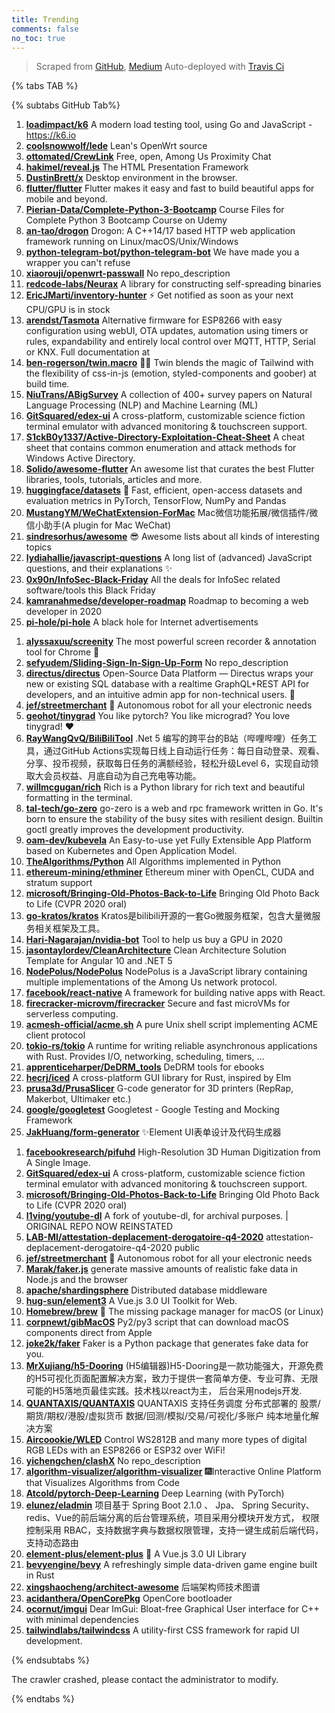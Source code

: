 ```yaml
---
title: Trending
comments: false
no_toc: true
---
```


> Scraped from [GitHub](https://github.com/trending), [Medium](https://medium.com/topic/popular)
Auto-deployed with [Travis Ci](https://travis-ci.org/)

{% tabs TAB %}
<!-- tab GitHub -->
{% subtabs GitHub Tab%}
<!-- tab Daily -->
1. [**loadimpact/k6**](https://github.com/loadimpact/k6)
A modern load testing tool, using Go and JavaScript - https://k6.io
2. [**coolsnowwolf/lede**](https://github.com/coolsnowwolf/lede)
Lean's OpenWrt source
3. [**ottomated/CrewLink**](https://github.com/ottomated/CrewLink)
Free, open, Among Us Proximity Chat
4. [**hakimel/reveal.js**](https://github.com/hakimel/reveal.js)
The HTML Presentation Framework
5. [**DustinBrett/x**](https://github.com/DustinBrett/x)
Desktop environment in the browser.
6. [**flutter/flutter**](https://github.com/flutter/flutter)
Flutter makes it easy and fast to build beautiful apps for mobile and beyond.
7. [**Pierian-Data/Complete-Python-3-Bootcamp**](https://github.com/Pierian-Data/Complete-Python-3-Bootcamp)
Course Files for Complete Python 3 Bootcamp Course on Udemy
8. [**an-tao/drogon**](https://github.com/an-tao/drogon)
Drogon: A C++14/17 based HTTP web application framework running on Linux/macOS/Unix/Windows
9. [**python-telegram-bot/python-telegram-bot**](https://github.com/python-telegram-bot/python-telegram-bot)
We have made you a wrapper you can't refuse
10. [**xiaorouji/openwrt-passwall**](https://github.com/xiaorouji/openwrt-passwall)
No repo_description
11. [**redcode-labs/Neurax**](https://github.com/redcode-labs/Neurax)
A library for constructing self-spreading binaries
12. [**EricJMarti/inventory-hunter**](https://github.com/EricJMarti/inventory-hunter)
⚡️ Get notified as soon as your next CPU/GPU is in stock
13. [**arendst/Tasmota**](https://github.com/arendst/Tasmota)
Alternative firmware for ESP8266 with easy configuration using webUI, OTA updates, automation using timers or rules, expandability and entirely local control over MQTT, HTTP, Serial or KNX. Full documentation at
14. [**ben-rogerson/twin.macro**](https://github.com/ben-rogerson/twin.macro)
🦹‍♂️ Twin blends the magic of Tailwind with the flexibility of css-in-js (emotion, styled-components and goober) at build time.
15. [**NiuTrans/ABigSurvey**](https://github.com/NiuTrans/ABigSurvey)
A collection of 400+ survey papers on Natural Language Processing (NLP) and Machine Learning (ML)
16. [**GitSquared/edex-ui**](https://github.com/GitSquared/edex-ui)
A cross-platform, customizable science fiction terminal emulator with advanced monitoring & touchscreen support.
17. [**S1ckB0y1337/Active-Directory-Exploitation-Cheat-Sheet**](https://github.com/S1ckB0y1337/Active-Directory-Exploitation-Cheat-Sheet)
A cheat sheet that contains common enumeration and attack methods for Windows Active Directory.
18. [**Solido/awesome-flutter**](https://github.com/Solido/awesome-flutter)
An awesome list that curates the best Flutter libraries, tools, tutorials, articles and more.
19. [**huggingface/datasets**](https://github.com/huggingface/datasets)
🤗 Fast, efficient, open-access datasets and evaluation metrics in PyTorch, TensorFlow, NumPy and Pandas
20. [**MustangYM/WeChatExtension-ForMac**](https://github.com/MustangYM/WeChatExtension-ForMac)
Mac微信功能拓展/微信插件/微信小助手(A plugin for Mac WeChat)
21. [**sindresorhus/awesome**](https://github.com/sindresorhus/awesome)
😎 Awesome lists about all kinds of interesting topics
22. [**lydiahallie/javascript-questions**](https://github.com/lydiahallie/javascript-questions)
A long list of (advanced) JavaScript questions, and their explanations ✨
23. [**0x90n/InfoSec-Black-Friday**](https://github.com/0x90n/InfoSec-Black-Friday)
All the deals for InfoSec related software/tools this Black Friday
24. [**kamranahmedse/developer-roadmap**](https://github.com/kamranahmedse/developer-roadmap)
Roadmap to becoming a web developer in 2020
25. [**pi-hole/pi-hole**](https://github.com/pi-hole/pi-hole)
A black hole for Internet advertisements
<!-- endtab -->
<!-- tab Weekly -->
1. [**alyssaxuu/screenity**](https://github.com/alyssaxuu/screenity)
The most powerful screen recorder & annotation tool for Chrome 🎥
2. [**sefyudem/Sliding-Sign-In-Sign-Up-Form**](https://github.com/sefyudem/Sliding-Sign-In-Sign-Up-Form)
No repo_description
3. [**directus/directus**](https://github.com/directus/directus)
Open-Source Data Platform — Directus wraps your new or existing SQL database with a realtime GraphQL+REST API for developers, and an intuitive admin app for non-technical users. 🐰
4. [**jef/streetmerchant**](https://github.com/jef/streetmerchant)
🤖 Autonomous robot for all your electronic needs
5. [**geohot/tinygrad**](https://github.com/geohot/tinygrad)
You like pytorch? You like micrograd? You love tinygrad! ❤️
6. [**RayWangQvQ/BiliBiliTool**](https://github.com/RayWangQvQ/BiliBiliTool)
.Net 5 编写的跨平台的B站（哔哩哔哩）任务工具，通过GitHub Actions实现每日线上自动运行任务：每日自动登录、观看、分享、投币视频，获取每日任务的满额经验，轻松升级Level 6，实现自动领取大会员权益、月底自动为自己充电等功能。
7. [**willmcgugan/rich**](https://github.com/willmcgugan/rich)
Rich is a Python library for rich text and beautiful formatting in the terminal.
8. [**tal-tech/go-zero**](https://github.com/tal-tech/go-zero)
go-zero is a web and rpc framework written in Go. It's born to ensure the stability of the busy sites with resilient design. Builtin goctl greatly improves the development productivity.
9. [**oam-dev/kubevela**](https://github.com/oam-dev/kubevela)
An Easy-to-use yet Fully Extensible App Platform based on Kubernetes and Open Application Model.
10. [**TheAlgorithms/Python**](https://github.com/TheAlgorithms/Python)
All Algorithms implemented in Python
11. [**ethereum-mining/ethminer**](https://github.com/ethereum-mining/ethminer)
Ethereum miner with OpenCL, CUDA and stratum support
12. [**microsoft/Bringing-Old-Photos-Back-to-Life**](https://github.com/microsoft/Bringing-Old-Photos-Back-to-Life)
Bringing Old Photo Back to Life (CVPR 2020 oral)
13. [**go-kratos/kratos**](https://github.com/go-kratos/kratos)
Kratos是bilibili开源的一套Go微服务框架，包含大量微服务相关框架及工具。
14. [**Hari-Nagarajan/nvidia-bot**](https://github.com/Hari-Nagarajan/nvidia-bot)
Tool to help us buy a GPU in 2020
15. [**jasontaylordev/CleanArchitecture**](https://github.com/jasontaylordev/CleanArchitecture)
Clean Architecture Solution Template for Angular 10 and .NET 5
16. [**NodePolus/NodePolus**](https://github.com/NodePolus/NodePolus)
NodePolus is a JavaScript library containing multiple implementations of the Among Us network protocol.
17. [**facebook/react-native**](https://github.com/facebook/react-native)
A framework for building native apps with React.
18. [**firecracker-microvm/firecracker**](https://github.com/firecracker-microvm/firecracker)
Secure and fast microVMs for serverless computing.
19. [**acmesh-official/acme.sh**](https://github.com/acmesh-official/acme.sh)
A pure Unix shell script implementing ACME client protocol
20. [**tokio-rs/tokio**](https://github.com/tokio-rs/tokio)
A runtime for writing reliable asynchronous applications with Rust. Provides I/O, networking, scheduling, timers, ...
21. [**apprenticeharper/DeDRM_tools**](https://github.com/apprenticeharper/DeDRM_tools)
DeDRM tools for ebooks
22. [**hecrj/iced**](https://github.com/hecrj/iced)
A cross-platform GUI library for Rust, inspired by Elm
23. [**prusa3d/PrusaSlicer**](https://github.com/prusa3d/PrusaSlicer)
G-code generator for 3D printers (RepRap, Makerbot, Ultimaker etc.)
24. [**google/googletest**](https://github.com/google/googletest)
Googletest - Google Testing and Mocking Framework
25. [**JakHuang/form-generator**](https://github.com/JakHuang/form-generator)
✨Element UI表单设计及代码生成器
<!-- endtab -->
<!-- tab Monthly -->
1. [**facebookresearch/pifuhd**](https://github.com/facebookresearch/pifuhd)
High-Resolution 3D Human Digitization from A Single Image.
2. [**GitSquared/edex-ui**](https://github.com/GitSquared/edex-ui)
A cross-platform, customizable science fiction terminal emulator with advanced monitoring & touchscreen support.
3. [**microsoft/Bringing-Old-Photos-Back-to-Life**](https://github.com/microsoft/Bringing-Old-Photos-Back-to-Life)
Bringing Old Photo Back to Life (CVPR 2020 oral)
4. [**l1ving/youtube-dl**](https://github.com/l1ving/youtube-dl)
A fork of youtube-dl, for archival purposes. | ORIGINAL REPO NOW REINSTATED
5. [**LAB-MI/attestation-deplacement-derogatoire-q4-2020**](https://github.com/LAB-MI/attestation-deplacement-derogatoire-q4-2020)
attestation-deplacement-derogatoire-q4-2020 public
6. [**jef/streetmerchant**](https://github.com/jef/streetmerchant)
🤖 Autonomous robot for all your electronic needs
7. [**Marak/faker.js**](https://github.com/Marak/faker.js)
generate massive amounts of realistic fake data in Node.js and the browser
8. [**apache/shardingsphere**](https://github.com/apache/shardingsphere)
Distributed database middleware
9. [**hug-sun/element3**](https://github.com/hug-sun/element3)
A Vue.js 3.0 UI Toolkit for Web.
10. [**Homebrew/brew**](https://github.com/Homebrew/brew)
🍺 The missing package manager for macOS (or Linux)
11. [**corpnewt/gibMacOS**](https://github.com/corpnewt/gibMacOS)
Py2/py3 script that can download macOS components direct from Apple
12. [**joke2k/faker**](https://github.com/joke2k/faker)
Faker is a Python package that generates fake data for you.
13. [**MrXujiang/h5-Dooring**](https://github.com/MrXujiang/h5-Dooring)
(H5编辑器)H5-Dooring是一款功能强大，开源免费的H5可视化页面配置解决方案，致力于提供一套简单方便、专业可靠、无限可能的H5落地页最佳实践。技术栈以react为主， 后台采用nodejs开发.
14. [**QUANTAXIS/QUANTAXIS**](https://github.com/QUANTAXIS/QUANTAXIS)
QUANTAXIS 支持任务调度 分布式部署的 股票/期货/期权/港股/虚拟货币 数据/回测/模拟/交易/可视化/多账户 纯本地量化解决方案
15. [**Aircoookie/WLED**](https://github.com/Aircoookie/WLED)
Control WS2812B and many more types of digital RGB LEDs with an ESP8266 or ESP32 over WiFi!
16. [**yichengchen/clashX**](https://github.com/yichengchen/clashX)
No repo_description
17. [**algorithm-visualizer/algorithm-visualizer**](https://github.com/algorithm-visualizer/algorithm-visualizer)
🎆Interactive Online Platform that Visualizes Algorithms from Code
18. [**Atcold/pytorch-Deep-Learning**](https://github.com/Atcold/pytorch-Deep-Learning)
Deep Learning (with PyTorch)
19. [**elunez/eladmin**](https://github.com/elunez/eladmin)
项目基于 Spring Boot 2.1.0 、 Jpa、 Spring Security、redis、Vue的前后端分离的后台管理系统，项目采用分模块开发方式， 权限控制采用 RBAC，支持数据字典与数据权限管理，支持一键生成前后端代码，支持动态路由
20. [**element-plus/element-plus**](https://github.com/element-plus/element-plus)
🎉 A Vue.js 3.0 UI Library
21. [**bevyengine/bevy**](https://github.com/bevyengine/bevy)
A refreshingly simple data-driven game engine built in Rust
22. [**xingshaocheng/architect-awesome**](https://github.com/xingshaocheng/architect-awesome)
后端架构师技术图谱
23. [**acidanthera/OpenCorePkg**](https://github.com/acidanthera/OpenCorePkg)
OpenCore bootloader
24. [**ocornut/imgui**](https://github.com/ocornut/imgui)
Dear ImGui: Bloat-free Graphical User interface for C++ with minimal dependencies
25. [**tailwindlabs/tailwindcss**](https://github.com/tailwindlabs/tailwindcss)
A utility-first CSS framework for rapid UI development.
<!-- endtab -->
{% endsubtabs %}
<!-- endtab -->
<!-- tab Medium -->
The crawler crashed, please contact the administrator to modify.
<!-- endtab -->
{% endtabs %}
